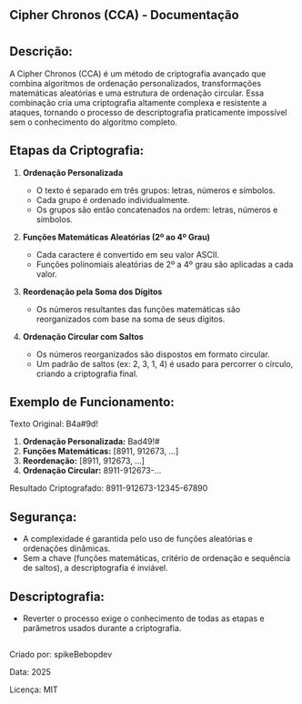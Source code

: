 
#
## Cipher Chronos (CCA) - Documentação
#

Descrição:
-----------
A Cipher Chronos (CCA) é um método de criptografia avançado que combina algoritmos de ordenação personalizados, 
transformações matemáticas aleatórias e uma estrutura de ordenação circular. Essa combinação cria uma criptografia 
altamente complexa e resistente a ataques, tornando o processo de descriptografia praticamente impossível sem o 
conhecimento do algoritmo completo.

Etapas da Criptografia:
-----------------------

1. **Ordenação Personalizada**
   - O texto é separado em três grupos: letras, números e símbolos.
   - Cada grupo é ordenado individualmente.
   - Os grupos são então concatenados na ordem: letras, números e símbolos.

2. **Funções Matemáticas Aleatórias (2º ao 4º Grau)**
   - Cada caractere é convertido em seu valor ASCII.
   - Funções polinomiais aleatórias de 2º a 4º grau são aplicadas a cada valor.

3. **Reordenação pela Soma dos Dígitos**
   - Os números resultantes das funções matemáticas são reorganizados com base na soma de seus dígitos.

4. **Ordenação Circular com Saltos**
   - Os números reorganizados são dispostos em formato circular.
   - Um padrão de saltos (ex: 2, 3, 1, 4) é usado para percorrer o círculo, criando a criptografia final.

Exemplo de Funcionamento:
-------------------------

Texto Original: B4a#9d!

1. **Ordenação Personalizada:** Bad49!#
2. **Funções Matemáticas:** [8911, 912673, ...]
3. **Reordenação:** [8911, 912673, ...]
4. **Ordenação Circular:** 8911-912673-...

Resultado Criptografado: 8911-912673-12345-67890

Segurança:
----------
- A complexidade é garantida pelo uso de funções aleatórias e ordenações dinâmicas.
- Sem a chave (funções matemáticas, critério de ordenação e sequência de saltos), a descriptografia é inviável.

Descriptografia:
----------------
- Reverter o processo exige o conhecimento de todas as etapas e parâmetros usados durante a criptografia.

##
Criado por: spikeBebopdev

Data: 2025

Licença: MIT

#
